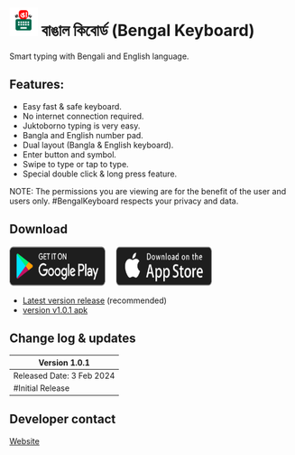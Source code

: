 # <img src="assets/logo.png" width="50" height="50"/> বাঙাল কিবোর্ড (Bengal Keyboard)
Smart typing with Bengali and English language.

## Features:
- Easy fast & safe keyboard.
- No internet connection required.
- Juktoborno typing is very easy.
- Bangla and English number pad.
- Dual layout (Bangla & English keyboard).
- Enter button and symbol.
- Swipe to type or tap to type.
- Special double click & long press feature.

NOTE: The permissions you are viewing are for the benefit of the user and users only. #BengalKeyboard respects your privacy and data.

## Download
<a href="https://play.google.com/store/apps/details?id=com.freelancermustakin.bengalkeyboard"><img alt="Get it on Google Play" 
	src="https://raw.githubusercontent.com/aladaapp/aladaapp/8a998377f81dc355319c3f8dd6ae3c7de6c71013/assets/svg/badge/badge_play_story_p001_202402.svg" width="170" height="70"></a>
 <a href="#"><img alt="Get it on App Store" 
	src="https://raw.githubusercontent.com/aladaapp/aladaapp/2768f4434ff098a5fddd982dcdb79c4e53d4f238/assets/svg/badge/badge_app_store_p001_202401.svg" style="padding-left:15px;" width="170" height="70"></a>

* [Latest version release](https://github.com/aladaapp/BengalKeyboard/raw/main/software-release/android-release/app-release%20v1.0.1.apk) (recommended)
* [version v1.0.1 apk](https://github.com/aladaapp/BengalKeyboard/raw/main/software-release/android-release/app-release%20v1.0.1.apk)

## Change log & updates
| Version 1.0.1                          |
| ----------------------------- |
| Released Date: 3 Feb 2024                  |
| #Initial Release                  |

## Developer contact
[Website](https://freelancermustakin.github.io) <br>
